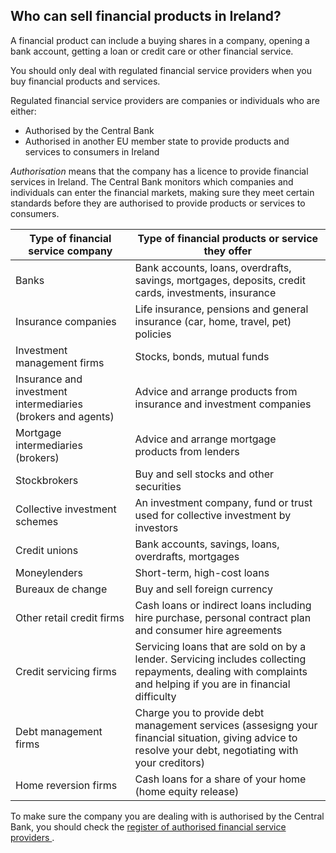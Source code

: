 ##  Who can sell financial products in Ireland?

A financial product can include a buying shares in a company, opening a bank
account, getting a loan or credit care or other financial service.

You should only deal with regulated financial service providers when you buy
financial products and services.

Regulated financial service providers are companies or individuals who are
either:

  * Authorised by the Central Bank 
  * Authorised in another EU member state to provide products and services to consumers in Ireland 

_Authorisation_ means that the company has a licence to provide financial
services in Ireland. The Central Bank monitors which companies and individuals
can enter the financial markets, making sure they meet certain standards
before they are authorised to provide products or services to consumers.

**Type of financial service company** |  **Type of financial products or service they offer**  
---|---  
Banks  |  Bank accounts, loans, overdrafts, savings, mortgages, deposits, credit cards, investments, insurance   
Insurance companies  |  Life insurance, pensions and general insurance (car, home, travel, pet) policies   
Investment management firms  |  Stocks, bonds, mutual funds   
Insurance and investment intermediaries (brokers and agents)  |  Advice and arrange products from insurance and investment companies   
Mortgage intermediaries (brokers)  |  Advice and arrange mortgage products from lenders   
Stockbrokers  |  Buy and sell stocks and other securities   
Collective investment schemes  |  An investment company, fund or trust used for collective investment by investors   
Credit unions  |  Bank accounts, savings, loans, overdrafts, mortgages   
Moneylenders  |  Short-term, high-cost loans   
Bureaux de change  |  Buy and sell foreign currency   
Other retail credit firms  |  Cash loans or indirect loans including hire purchase, personal contract plan and consumer hire agreements   
Credit servicing firms  |  Servicing loans that are sold on by a lender. Servicing includes collecting repayments, dealing with complaints and helping if you are in financial difficulty   
Debt management firms  |  Charge you to provide debt management services (assesigng your financial situation, giving advice to resolve your debt, negotiating with your creditors)   
Home reversion firms  |  Cash loans for a share of your home (home equity release)   
  
To make sure the company you are dealing with is authorised by the Central
Bank, you should check the [ register of authorised financial service
providers ](http://registers.centralbank.ie/) .
